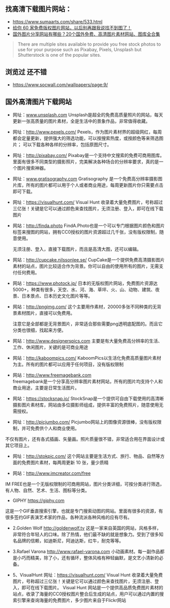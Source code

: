 ## 找高清下载图片网站：
- https://www.sumaarts.com/share/533.html
- [给你 60 家免费版权图片网站，以后别再跟我说找不到图了！](https://www.uisdc.com/60-free-image-galleries)  
- [国外图片分享网站有哪些？20个国外免费、高清图片素材网站、图库全合集](https://zhuanlan.zhihu.com/p/90528547)

> There are multiple sites available to provide you free stock photos to use for your purpose such as 
  Pixabay, Pixels, Unsplash but Shutterstock is one of the popular sites.


## 浏览过 还不错
- https://www.socwall.com/wallpapers/page:9/ 

## 国外高清图片下载网站
- 网址：www.unsplash.com
   Unsplash是超全的免费高质量照片的网站，每天更新一张高质量的图片素材，全是生活中的景象作品，非常值得收藏。
   
- 网址：http://www.pexels.com/
  Pexels，作为图片素材界的超级网红，每周都会定量更新，提供强大的筛选功能，可以按搜索热度，或按颜色等来筛选图片；
  可以下载各种各样的分辨率，包括原图尺寸。   
  
- 网址：http://pixabay.com/
   Pixabay是一个支持中文搜索的免费可商用图库。里面有很多不同类型的摄影照片，完美解决各种场合的分辨率要求，真的是一个图片搜索神器。
   
- 网址：www.gratisography.com
    Gratisography 是一个免费高分辨率摄影图片库，所有的图片都可以用于个人或者商业用途，每周更新图片你只需要点击即可下载。
    
- 网址：https://visualhunt.com/
  Visual Hunt 收录着大量免费图片，号称超过三亿张！关键是它可以通过颜色来查找图片，无须注册、登入，即可在线下载图片
  
- 网站：http://finda.photo
    FindA.Photo也是一个可以专门根据图片颜色和图片标签来搜图的网站，拥有CC0授权的图片资源超过几千张，没有版权限制，随意使用。
    
    无须注册、登入，直接下载图片，而且是高清大图，还可以编辑。
    
- 网站：http://cupcake.nilssonlee.se/
    CupCake是一个提供免费高清摄影图片素材的站点，图片比较适合作为背景。你可以自由的使用所有的图片，无需支付任何费用。
    
- 网站：https://www.photock.jp/
    日本的无版权图片网站，免费图片资源达5000+，种类有很多，天空、水、河、海、草坪、火、山、动物、建筑、夜景、日本景点、日本历史文化图片等等。
    
- 网站：http://pngimg.com/
  这个主要用作素材，20000多张不同种类的无背景素材图片，直接可以免费用。
  
  注意它是全部都是无背景图片，非常适合那些需要png透明底配图的。而且它分类也很细，找起来方便。
  
- 网站：http://www.designerspics.com
    主要是有大量免费高分辨率的生活、工作、休闲图片，关键的是可商业用途
    
- 网站：http://kaboompics.com/
    KaboomPics以生活化免费高质量图片素材为主。所有的图片都可以应用于任何项目，没有版权限制
    
-   网站：http://www.freemagebank.com     
    freemagebank是一个分享高分辨率图片素材网站，所有的图片均支持个人和商业用途，主要是日常生活图片。

- 网站：https://stocksnap.io/
StockSnap是一个提供可自由下载使用的高清晰摄影图片素材库，网站由多位摄影师组成，提供丰富的免费照片，随意使用无需授权。

- 网址：http://picjumbo.com/
Picjumbo网站上的图像资源很棒，没有版权限制，并可免费供个人和商业使用。

不仅有图片，还有各式插画、矢量画。照片质量很不错，非常适合用在界面设计或其它项目上。

- 网址：http://stokpic.com/
 这个网站主要是生活方式、旅行、物品、自然等方面的免费图片素材，每两周更新 10 张，量少质精
 
 - 网站：http://www.imcreator.com/free
 
 IM FREE也是一个无版权限制的可商用网站，图片分类详细，可按分类进行筛选，有人物、自然、艺术、生活、图标等分类。   
 
 -  GIPHY  https://giphy.com

这是一个GIF垂直搜索引擎，也就是专门搜索动图的网站。里面有很多的资源，有很多签约GIF表演艺术家的作品，各种流派各种风格的应有尽有。                     

- 2.Golden Wolf  http://goldenwolf.tv
  这是一家来自英国的网站，风格多样，非常符合年轻人的口味。除了热情，他们最不缺的就是想象力。受到了很多知名品牌的信赖，如迪斯尼，阿迪达斯，红牛，耐克等等。

-  3.Rafael Varona  http://www.rafael-varona.com
小动画素材。每一副作品都是小巧而精美，除了小，还有循环，整体风格有种轻幽默，是文艺小清新的必备。

- 5、VisualHunt
网址：https://visualhunt.com/
Visual Hunt 收录着大量免费图片，号称超过三亿张！关键是它可以通过颜色来查找图片，无须注册、登入，即可在线下载图片。
Visual Hunt 网站是一个提供高品质免费图片素材的站点，收录了海量的CC0授权图片整合后生成的站点，用户可以通过内置的搜索引擎来查询海量的免费图片，多少图片来自于Flickr网站
